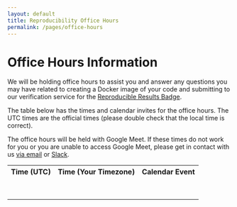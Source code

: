 ```yaml
---
layout: default
title: Reproducibility Office Hours
permalink: /pages/office-hours
---
```


# Office Hours Information

We will be holding office hours to assist you and answer any questions you may have related to creating a Docker image of your code and submitting to our verification service for the [Reproducible Results Badge](/badges).

The table below has the times and calendar invites for the office hours.
The UTC times are the official times (please double check that the local time is correct).

The office hours will be held with Google Meet.
If these times do not work for you or you are unable to access Google Meet, please get in contact with us [via email](mailto:naacl-2022-reproducibility-track@googlegroups.com) or [Slack](https://join.slack.com/t/naacl2022repr-fzm7952/shared_invite/zt-18jnk8g3k-F_n7wNjXTYU~oocCMc_rVg).

<table>
  <tr>
    <th>Time (UTC)</th>
    <th>Time (Your Timezone)</th>
    <th>Calendar Event</th>
  </tr>
  <tr>
    <td id="0_utc"></td>
    <td id="0_local"></td>
    <td id="0_event"></td>
  </tr>
  <tr>
    <td id="1_utc"></td>
    <td id="1_local"></td>
    <td id="1_event"></td>
  </tr>
  <tr>
    <td id="2_utc"></td>
    <td id="2_local"></td>
    <td id="2_event"></td>
  </tr>
  <tr>
    <td id="3_utc"></td>
    <td id="3_local"></td>
    <td id="3_event"></td>
  </tr>
  <tr>
    <td id="4_utc"></td>
    <td id="4_local"></td>
    <td id="4_event"></td>
  </tr>
  <tr>
    <td id="5_utc"></td>
    <td id="5_local"></td>
    <td id="5_event"></td>
  </tr>
  <tr>
    <td id="6_utc"></td>
    <td id="6_local"></td>
    <td id="6_event"></td>
  </tr>
  <tr>
    <td id="7_utc"></td>
    <td id="7_local"></td>
    <td id="7_event"></td>
  </tr>
</table>

<style>
.strikethrough{
    text-decoration: line-through;
}
</style>

<script>
days = ["Sunday", "Monday", "Tuesday", "Wednesday", "Thursday", "Friday", "Saturday"];
months = ["April", "May"];

function getUTCDateString(date) {
    var day = days[date.getUTCDay()] + ", " + months[date.getUTCMonth() - 3] + " " + date.getUTCDate();
    var start = date.getUTCHours() + ":" + String(date.getUTCMinutes()).padStart(2, "0");
    var end = (date.getUTCHours() + 1) + ":" + String(date.getUTCMinutes()).padStart(2, "0");
    return day + ", " + start + "-" + end;
}

function getLocalDateString(date) {
    var day = days[date.getDay()] + ", " + months[date.getMonth() - 3] + " " + date.getDate();
    var start = date.getHours() + ":" + String(date.getMinutes()).padStart(2, "0");
    var end = (date.getHours() + 1) + ":" + String(date.getMinutes()).padStart(2, "0");
    return day + ", " + start + "-" + end;
}

dates = [
    new Date('2022-04-25T10:00:00.000Z'),
    new Date('2022-04-26T21:00:00.000Z'),
    new Date('2022-04-27T08:00:00.000Z'),
    new Date('2022-04-28T10:30:00.000Z'),
    new Date('2022-05-01T09:00:00.000Z'),
    new Date('2022-05-01T19:00:00.000Z'),
    new Date('2022-05-03T12:00:00.000Z'),
    new Date('2022-05-03T17:30:00.000Z'),
];

events = [
    "https://calendar.google.com/event?action=TEMPLATE&tmeid=N2Jjc2RjMWE2djNtcGo0ZW9xaXRhaWp0azQgZGRldXRzY2hAc2Vhcy51cGVubi5lZHU&tmsrc=ddeutsch%40seas.upenn.edu",
    "https://calendar.google.com/event?action=TEMPLATE&tmeid=MG9uN2g4a2I2ZmNmdHNwcDV2NjQ5dHM1cG4gZGRldXRzY2hAc2Vhcy51cGVubi5lZHU&tmsrc=ddeutsch%40seas.upenn.edu",
    "https://calendar.google.com/event?action=TEMPLATE&tmeid=NWZqNDkwaXBrZTVpbW81NnVzY2dvcGxkMmggZGRldXRzY2hAc2Vhcy51cGVubi5lZHU&tmsrc=ddeutsch%40seas.upenn.edu",
    "https://calendar.google.com/event?action=TEMPLATE&tmeid=NHVndWI2bWI2ZTRtdnY5aGIxMDlmZWhvZDkgZGRldXRzY2hAc2Vhcy51cGVubi5lZHU&tmsrc=ddeutsch%40seas.upenn.edu",
    "https://calendar.google.com/event?action=TEMPLATE&tmeid=M3UxMHZrMDE3YTJ1MnR1azhlN3FoZjlwOHUgZGRldXRzY2hAc2Vhcy51cGVubi5lZHU&tmsrc=ddeutsch%40seas.upenn.edu",
    "https://calendar.google.com/event?action=TEMPLATE&tmeid=NjFya3N1M2c4c3E5NmY0bmZoZjIwcDkyMmEgZGRldXRzY2hAc2Vhcy51cGVubi5lZHU&tmsrc=ddeutsch%40seas.upenn.edu",
    "https://calendar.google.com/event?action=TEMPLATE&tmeid=NjVqZGZhdjVyMTE2Y2gxa3ZobWR0czR1bXEgZGRldXRzY2hAc2Vhcy51cGVubi5lZHU&tmsrc=ddeutsch%40seas.upenn.edu",
    "https://calendar.google.com/event?action=TEMPLATE&tmeid=MDV2NHZoc3M4dGlwOWJsczY1bHRpN2lydmcgZGRldXRzY2hAc2Vhcy51cGVubi5lZHU&tmsrc=ddeutsch%40seas.upenn.edu",
];

var now = new Date();

dates.forEach((date, index) => {
    console.log(now > date);

    document.getElementById(index + "_utc").innerHTML = getUTCDateString(date);
    document.getElementById(index + "_local").innerHTML = getLocalDateString(date);
    document.getElementById(index + "_event").innerHTML = "<a href=\"" + events[index] + "\">Link</a>";
    if (now > date) {
        document.getElementById(index + "_utc").setAttribute("class", "strikethrough");
        document.getElementById(index + "_local").setAttribute("class", "strikethrough");
        document.getElementById(index + "_event").setAttribute("class", "strikethrough");
    }
});

</script>
